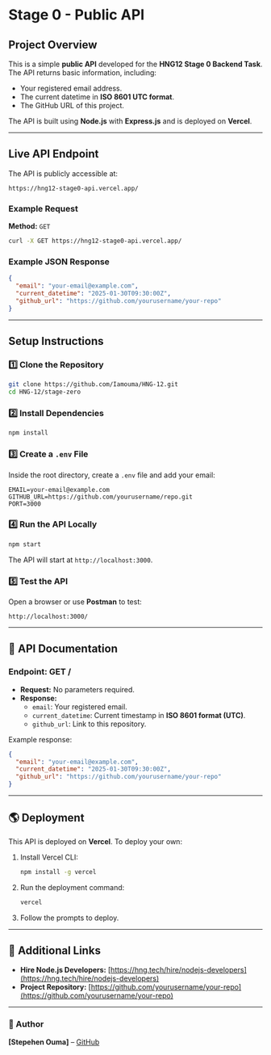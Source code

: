 # Stage 0 - Public API

##  Project Overview
This is a simple **public API** developed for the **HNG12 Stage 0 Backend Task**. The API returns basic information, including:
- Your registered email address.
- The current datetime in **ISO 8601 UTC format**.
- The GitHub URL of this project.

The API is built using **Node.js** with **Express.js** and is deployed on **Vercel**.

---

##  Live API Endpoint
The API is publicly accessible at:
```plaintext
https://hng12-stage0-api.vercel.app/
```

### Example Request
**Method:** `GET`
```sh
curl -X GET https://hng12-stage0-api.vercel.app/
```

### Example JSON Response
```json
{
  "email": "your-email@example.com",
  "current_datetime": "2025-01-30T09:30:00Z",
  "github_url": "https://github.com/yourusername/your-repo"
}
```

---

## Setup Instructions
### **1️⃣ Clone the Repository**
```sh
git clone https://github.com/Iamouma/HNG-12.git
cd HNG-12/stage-zero
```

### **2️⃣ Install Dependencies**
```sh
npm install
```

### **3️⃣ Create a `.env` File**
Inside the root directory, create a `.env` file and add your email:
```env
EMAIL=your-email@example.com
GITHUB_URL=https://github.com/yourusername/repo.git
PORT=3000
```

### **4️⃣ Run the API Locally**
```sh
npm start
```
The API will start at `http://localhost:3000`.

### **5️⃣ Test the API**
Open a browser or use **Postman** to test:
```plaintext
http://localhost:3000/
```

---

## 📝 API Documentation
### **Endpoint: GET /**
- **Request:** No parameters required.
- **Response:**
  - `email`: Your registered email.
  - `current_datetime`: Current timestamp in **ISO 8601 format (UTC)**.
  - `github_url`: Link to this repository.

Example response:
```json
{
  "email": "your-email@example.com",
  "current_datetime": "2025-01-30T09:30:00Z",
  "github_url": "https://github.com/yourusername/your-repo"
}
```

---

## 🌎 Deployment
This API is deployed on **Vercel**. To deploy your own:
1. Install Vercel CLI:
   ```sh
   npm install -g vercel
   ```
2. Run the deployment command:
   ```sh
   vercel
   ```
3. Follow the prompts to deploy.

---

## 📌 Additional Links
- **Hire Node.js Developers:** [https://hng.tech/hire/nodejs-developers](https://hng.tech/hire/nodejs-developers)
- **Project Repository:** [https://github.com/yourusername/your-repo](https://github.com/yourusername/your-repo)

---

### **🎯 Author**
**[Stepehen Ouma]** – [GitHub](https://github.com/Iamouma) 

